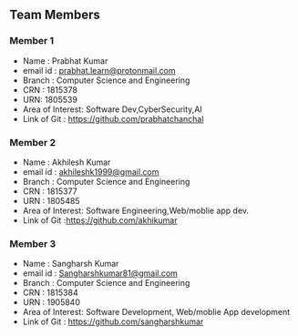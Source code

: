 ## Team Members

### Member 1

- Name     : Prabhat Kumar
- email id : prabhat.learn@protonmail.com
- Branch   : Computer Science and Engineering
- CRN : 1815378
- URN: 1805539
- Area of Interest: Software Dev,CyberSecurity,AI
- Link of Git : https://github.com/prabhatchanchal

### Member 2

- Name     : Akhilesh Kumar
- email id : akhileshk1999@gmail.com
- Branch   : Computer Science and Engineering
- CRN : 1815377
- URN : 1805485
- Area of Interest: Software Engineering,Web/moblie app dev.
- Link of Git :https://github.com/akhikumar

### Member 3

- Name     : Sangharsh Kumar
- email id : Sangharshkumar81@gmail.com
- Branch   : Computer Science and Engineering
- CRN : 1815384
- URN : 1905840
- Area of Interest: Software Development, Web/moblie App development
- Link of Git : https://github.com/sangharshkumar
